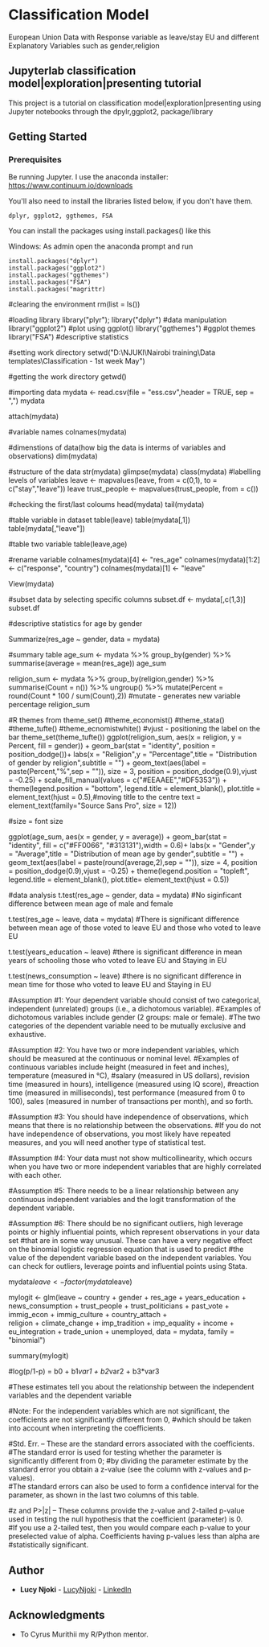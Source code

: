 # Classification Model
European Union Data with Response variable as leave/stay EU  and different Explanatory Variables such as gender,religion
## Jupyterlab classification model|exploration|presenting tutorial

This project is a tutorial on classification model|exploration|presenting using Jupyter notebooks through the dpylr,ggplot2, package/library 


## Getting Started

### Prerequisites

Be running Jupyter. I use the anaconda installer: https://www.continuum.io/downloads

You'll also need to install the libraries listed below, if you don't have them.

```
dplyr, ggplot2, ggthemes, FSA
```


You can install the packages  using install.packages() like this

Windows: As admin open the anaconda prompt and run
```
install.packages("dplyr")
install.packages("ggplot2")
install.packages("ggthemes")
install.packages("FSA")
install.packages("magrittr)
```
#clearing the environment
rm(list = ls())

#loading library
library("plyr"); library("dplyr") #data manipulation
library("ggplot2")  #plot using ggplot()
library("ggthemes") #ggplot themes
library("FSA") #descriptive statistics

#setting work directory
setwd("D:\\NJUKI\\Nairobi training\\Data templates\\Classification - 1st week May")

#getting the work directory
getwd()


#importing data
mydata <- read.csv(file = "ess.csv",header = TRUE, sep = ",")
mydata

attach(mydata)

#variable names
colnames(mydata)

#dimenstions of data(how big the data is interms of variables and observations)
dim(mydata)

#structure of the data
str(mydata)
glimpse(mydata)
class(mydata)
#labelling levels of variables
leave <- mapvalues(leave, from = c(0,1), to = c("stay","leave"))
leave
trust_people <- mapvalues(trust_people, from = c())

#checking the first/last coloums
head(mydata)
tail(mydata)

#table variable in dataset
table(leave)
table(mydata[,1])
table(mydata[,"leave"])


#table two variable
table(leave,age)

#rename variable
colnames(mydata)[4] <- "res_age"
colnames(mydata)[1:2] <- c("response", "country")
colnames(mydata)[1] <- "leave"

View(mydata)

#subset data by selecting specific columns
subset.df <- mydata[,c(1,3)]
subset.df 

#descriptive statistics for age by gender

Summarize(res_age ~ gender, data = mydata)


#summary table 
age_sum <- mydata %>% 
  group_by(gender) %>% 
  summarise(average = mean(res_age))
age_sum



religion_sum <- mydata %>%
  group_by(religion,gender) %>%
  summarise(Count = n()) %>%
  ungroup() %>%
  mutate(Percent = round(Count * 100 / sum(Count),2))
#mutate - generates new variable percentage
religion_sum

#R themes from theme_set()
#theme_economist()
#theme_stata()
#theme_tufte()
#theme_ecnomistwhite()
#vjust - positioning  the label on the bar
theme_set(theme_tufte())
ggplot(religion_sum, aes(x = religion, y = Percent, fill = gender)) +
  geom_bar(stat = "identity", position = position_dodge())+
  labs(x = "Religion",y = "Percentage",title = "Distribution of gender by religion",subtitle = "") +
  geom_text(aes(label = paste(Percent,"%",sep = "")), 
            size = 3, position = position_dodge(0.9),vjust = -0.25) +
scale_fill_manual(values = c("#EEAAEE","#DF5353"))  +
  theme(legend.position = "bottom",
        legend.title = element_blank(),
        plot.title = element_text(hjust = 0.5),#moving title to the centre
        text = element_text(family="Source Sans Pro", size = 12)) 
  
 
#size = font size

ggplot(age_sum, aes(x = gender, y = average)) +
  geom_bar(stat = "identity", fill = c("#FF0066", "#313131"),width = 0.6)+
  labs(x = "Gender",y = "Average",title = "Distribution of mean age by gender",subtitle = "") +
  geom_text(aes(label = paste(round(average,2),sep = "")), size = 4, position = position_dodge(0.9),vjust = -0.25) +
  theme(legend.position = "topleft",
        legend.title = element_blank(),
        plot.title= element_text(hjust = 0.5))

#data analysis
t.test(res_age ~ gender, data = mydata)
#No siginficant difference between mean age of male and female

t.test(res_age ~ leave, data = mydata)
#There is significant difference between mean age of those voted to leave EU and those who voted to leave EU 

t.test(years_education ~ leave)
#there is  significant difference in mean years of schooling those who voted to leave EU and Staying in EU 

t.test(news_consumption ~ leave)
#there is no  significant difference in mean time for those who voted to leave EU and Staying in EU


#Assumption #1: Your dependent variable should consist of two categorical, independent (unrelated) groups (i.e., a dichotomous variable). 
#Examples of dichotomous variables include gender (2 groups: male or female).
#The two categories of the dependent variable need to be mutually exclusive and exhaustive.

#Assumption #2: You have two or more independent variables, which should be measured at the continuous or nominal level. 
#Examples of continuous variables include height (measured in feet and inches), temperature (measured in °C), 
#salary (measured in US dollars), revision time (measured in hours), intelligence (measured using IQ score), 
#reaction time (measured in milliseconds), test performance (measured from 0 to 100), sales (measured in number of transactions per month), and so forth.				

#Assumption #3: You should have independence of observations, which means that there is no relationship between the observations. 
#If you do not have independence of observations, you most likely have repeated measures, and you will need another type of statistical test.


#Assumption #4: Your data must not show multicollinearity, which occurs when you have two or more independent variables that are highly correlated with each other.

#Assumption #5: There needs to be a linear relationship between any continuous independent variables and the logit transformation of the dependent variable. 


#Assumption #6: There should be no significant outliers, high leverage points or highly influential points, which represent observations in your data set 
#that are in some way unusual. These can have a very negative effect on the binomial logistic regression equation that is used to predict 
#the value of the dependent variable based on the independent variables. You can check for outliers, leverage points and influential points using Stata.

mydata$leave <- factor(mydata$leave)

mylogit <- glm(leave ~ country + gender + res_age + years_education + news_consumption + 
               trust_people + trust_politicians + past_vote + immig_econ  + immig_culture + country_attach +   
               religion + climate_change + imp_tradition  + imp_equality + income + eu_integration  + 
               trade_union + unemployed, data = mydata, family = "binomial")

summary(mylogit)

#log(p/1-p) = b0 + b1*var1 + b2*var2 + b3*var3


#These estimates tell you about the relationship between the independent variables and the dependent variable


#Note: For the independent variables which are not significant, the coefficients are not significantly different from 0, 
#which should be taken into account when interpreting the coefficients.

#Std. Err. – These are the standard errors associated with the coefficients.  
#The standard error is used for testing whether the parameter is significantly different from 0; 
#by dividing the parameter estimate by the standard error you obtain a z-value (see the column with z-values and p-values).  
#The standard errors can also be used to form a confidence interval for the parameter, as shown in the last two columns of this table.

#z and P>|z| – These columns provide the z-value and 2-tailed p-value used in testing the null hypothesis that the coefficient (parameter) is 0.   
#If you use a 2-tailed test, then you would compare each p-value to your preselected value of alpha.  Coefficients having p-values less than alpha are
#statistically significant.	




## Author

* **Lucy Njoki** - [LucyNjoki](https://github.com/LucyNjoki) - [LinkedIn](https://www.linkedin.com/in/lucy-njoki-b34b44135/)

## Acknowledgments

* To Cyrus Murithii  my R/Python mentor.
